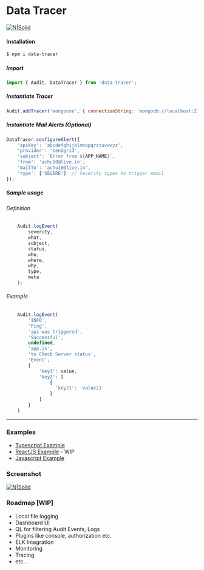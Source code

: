 # Data Tracer

[![N|Solid](https://video.oznoz.com/media/brands/property_logo/1421940829_S1_AlienMonkeys_logo.png)]()


#### Installation

```javascript
$ npm i data-tracer
```


##### Import 
```javascript
import { Audit, DataTracer } from 'data-tracer';
```


##### Instantiate Tracer

```javascript
Audit.addTracer('mongoose', { connectionString: 'mongodb://localhost:27017/db' });
```

##### Instantiate Mail Alerts  (Optional)

```javascript
DataTracer.configureAlert({
    'apiKey': 'abcdefghijklmnopqrstuvwxyz',
    'provider': 'sendgrid',
    'subject': `Error from ${APP_NAME}`,
    'from': 'achu10@live.in',
    'mailTo': 'achu10@live.in',
    'type': ['SEVERE']  // Severity types to trigger email
});
```

##### Sample usage

###### Definition

```javascript
    Audit.logEvent(
        severity,
        what,
        subject,
        status,
        who,
        where,
        why,
        type,
        meta
    );
```

###### Example

```javascript
    Audit.logEvent(
        'INFO',
        'Ping',
        'api was triggered',
        'Successful',
        undefined,
        'app.js',
        'to Check Server status',
        'Event',
        {
            'key1': value,
            'key2': [
                {
                  'key21': 'value21'
                }
            ]
        }
    )
```
----------
    
### Examples
 * [Typescript Example](https://github.com/SAshwinAchu10/data-tracer/tree/master/examples/typescript)
 * [ReactJS Example](https://github.com/SAshwinAchu10/data-tracer/tree/master/examples/react) - WIP
 * [Javascript Example](https://github.com/SAshwinAchu10/data-tracer/tree/master/examples/javascript)


 ### Screenshot


[![N|Solid](https://github.com/SAshwinAchu10/data-tracer/blob/master/docs/1.png)](https://github.com/SAshwinAchu10/data-tracer/blob/master/docs/1.png)



### Roadmap [WIP]

 * Local file logging
 * Dashboard UI
 * QL for filtering Audit Events, Logs
 * Plugins like console, authorization etc.
 * ELK Integration
 * Monitoring
 * Tracing
 * etc...
